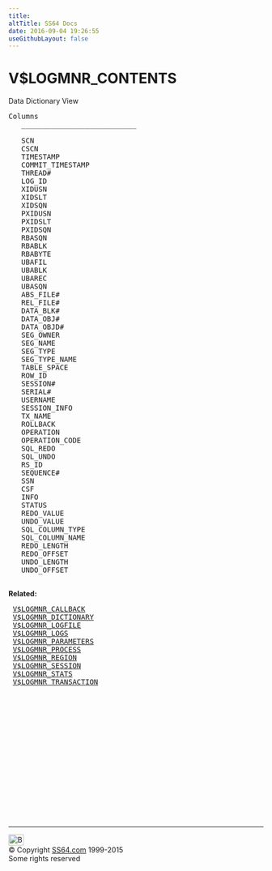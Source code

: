 ```yaml
---
title:
altTitle: SS64 Docs
date: 2016-09-04 19:26:55
useGithubLayout: false
---
```

<!-- #BeginLibraryItem "/Library/head_orav.lbi" --><!-- #EndLibraryItem --><h1>V$LOGMNR_CONTENTS </h1>  
 <p> Data Dictionary View </p> 
 
<pre>Columns
   ___________________________
 
   SCN
   CSCN
   TIMESTAMP
   COMMIT_TIMESTAMP
   THREAD#
   LOG_ID
   XIDUSN
   XIDSLT
   XIDSQN
   PXIDUSN
   PXIDSLT
   PXIDSQN
   RBASQN
   RBABLK
   RBABYTE
   UBAFIL
   UBABLK
   UBAREC
   UBASQN
   ABS_FILE#
   REL_FILE#
   DATA_BLK#
   DATA_OBJ#
   DATA_OBJD#
   SEG_OWNER
   SEG_NAME
   SEG_TYPE
   SEG_TYPE_NAME
   TABLE_SPACE
   ROW_ID
   SESSION#
   SERIAL#
   USERNAME
   SESSION_INFO
   TX_NAME
   ROLLBACK
   OPERATION
   OPERATION_CODE
   SQL_REDO
   SQL_UNDO
   RS_ID
   SEQUENCE#
   SSN
   CSF
   INFO
   STATUS
   REDO_VALUE
   UNDO_VALUE
   SQL_COLUMN_TYPE
   SQL_COLUMN_NAME
   REDO_LENGTH
   REDO_OFFSET
   UNDO_LENGTH
   UNDO_OFFSET

</pre>
<p><b>Related:</b></p><pre> <a href="V$LOGMNR_CALLBACK.html">V$LOGMNR_CALLBACK</a> 
 <a href="V$LOGMNR_DICTIONARY.html">V$LOGMNR_DICTIONARY</a> 
 <a href="V$LOGMNR_LOGFILE.html">V$LOGMNR_LOGFILE</a> 
 <a href="V$LOGMNR_LOGS.html">V$LOGMNR_LOGS</a> 
 <a href="V$LOGMNR_PARAMETERS.html">V$LOGMNR_PARAMETERS</a> 
 <a href="V$LOGMNR_PROCESS.html">V$LOGMNR_PROCESS</a> 
 <a href="V$LOGMNR_REGION.html">V$LOGMNR_REGION</a> 
 <a href="V$LOGMNR_SESSION.html">V$LOGMNR_SESSION</a> 
 <a href="V$LOGMNR_STATS.html">V$LOGMNR_STATS</a> 
 <a href="V$LOGMNR_TRANSACTION.html">V$LOGMNR_TRANSACTION</a> </pre><!-- #BeginLibraryItem "/Library/foot_orad.lbi" --><p>
<!-- oracle-footer -->
<ins class="adsbygoogle" style="display:inline-block;width:300px;height:250px" data-ad-client="ca-pub-6140977852749469" data-ad-slot="4275490898"></ins>
<script>
(adsbygoogle = window.adsbygoogle || []).push({});
</script></p>
<hr>
<div id="bl" class="footer"><a href="V$LOGMNR_CONTENTS.html#"><img src="../images/top.png" width="30" height="22" alt="Back to the Top"></a></div>
<div id="br" class="footer, tagline">© Copyright <a href="../index.html">SS64.com</a> 1999-2015<br>
Some rights reserved</div>
<!-- #EndLibraryItem -->

